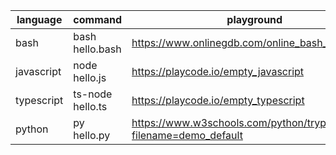 | language   | command          | playground                                                           |
| ---------- | ---------------- | -------------------------------------------------------------------- |
| bash       | bash hello.bash  | https://www.onlinegdb.com/online_bash_shell                          |
| javascript | node hello.js    | https://playcode.io/empty_javascript                                 |
| typescript | ts-node hello.ts | https://playcode.io/empty_typescript                                 |
| python     | py hello.py      | https://www.w3schools.com/python/trypython.asp?filename=demo_default |
